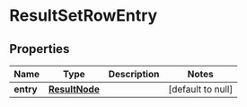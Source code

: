 # ResultSetRowEntry

## Properties
Name | Type | Description | Notes
------------ | ------------- | ------------- | -------------
**entry** | [**ResultNode**](ResultNode.md) |  | [default to null]


